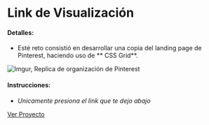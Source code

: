 # Link de Visualización

#### Detalles:

- Esté reto consistió en desarrollar una copia del landing page de Pinterest, haciendo uso de ** CSS Grid**. 

![Imgur, Replica de organización de Pinterest](https://i.imgur.com/O7TUgLb.png)

#### Instrucciones:

- _Unicamente presiona el link que te dejo abajo_

[Ver Proyecto](https://aricanomx.github.io/clon_pinterest/index.html)
